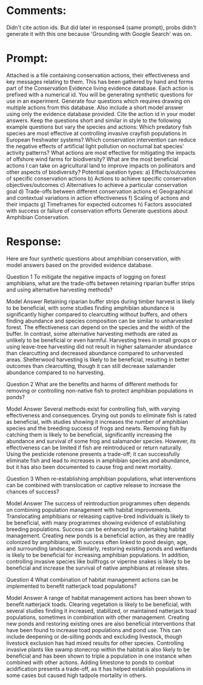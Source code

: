 # Comments: #
Didn't cite action ids. But did later in response4 (same prompt), probs didn't generate it with this one because 'Grounding with Google Search' was on.

# Prompt: #

Attached is a file containing conservation actions, their effectiveness and key messages relating to them. This has been gathered by hand and forms part of the Conservation Evidence living evidence database. Each action is prefixed with a numerical id.
You will be generating synthetic questions for use in an experiment. Generate four questions which requires drawing on multiple actions from this database. Also include a short model answer using only the evidence database provided. Cite the action id in your model answers. Keep the questions short and similar in style to the following example questions but vary the species and actions:
Which predatory fish species are most effective at controlling invasive crayfish populations in European freshwater systems?
Which conservation intervention can reduce the negative effects of artificial light pollution on nocturnal bat species' activity patterns?
What actions are most effective for mitigating the impacts of offshore wind farms for biodiversity?
What are the most beneficial actions I can take on agricultural land to improve impacts on pollinators and other aspects of biodiversity?
Potential question types:
a) Effects/outcomes of specific conservation actions
b) Actions to achieve specific conservation objectives/outcomes
c) Alternatives to achieve a particular conservation goal
d) Trade-offs between different conservation actions
e) Geographical and contextual variations in action effectiveness
f) Scaling of actions and their impacts
g) Timeframes for expected outcomes
h) Factors associated with success or failure of conservation efforts
Generate questions about Amphibian Conservation.




# Response: #

Here are four synthetic questions about amphibian conservation, with model answers based on the provided evidence database.

Question 1
To mitigate the negative impacts of logging on forest amphibians, what are the trade-offs between retaining riparian buffer strips and using alternative harvesting methods?

Model Answer
Retaining riparian buffer strips during timber harvest is likely to be beneficial, with some studies finding amphibian abundance is significantly higher compared to clearcutting without buffers, and others finding abundance and species composition can be similar to unharvested forest. The effectiveness can depend on the species and the width of the buffer. In contrast, some alternative harvesting methods are rated as unlikely to be beneficial or even harmful. Harvesting trees in small groups or using leave-tree harvesting did not result in higher salamander abundance than clearcutting and decreased abundance compared to unharvested areas. Shelterwood harvesting is likely to be beneficial, resulting in better outcomes than clearcutting, though it can still decrease salamander abundance compared to no harvesting.

Question 2
What are the benefits and harms of different methods for removing or controlling non-native fish to protect amphibian populations in ponds?

Model Answer
Several methods exist for controlling fish, with varying effectiveness and consequences. Drying out ponds to eliminate fish is rated as beneficial, with studies showing it increases the number of amphibian species and the breeding success of frogs and newts. Removing fish by catching them is likely to be beneficial, significantly increasing the abundance and survival of some frog and salamander species. However, its effectiveness can be limited if fish are reintroduced or return naturally. Using the pesticide rotenone presents a trade-off; it can successfully eliminate fish and lead to increases in amphibian species and abundance, but it has also been documented to cause frog and newt mortality.

Question 3
When re-establishing amphibian populations, what interventions can be combined with translocation or captive release to increase the chances of success?

Model Answer
The success of reintroduction programmes often depends on combining population management with habitat improvements. Translocating amphibians or releasing captive-bred individuals is likely to be beneficial, with many programmes showing evidence of establishing breeding populations. Success can be enhanced by undertaking habitat management. Creating new ponds is a beneficial action, as they are readily colonized by amphibians, with success often linked to pond design, age, and surrounding landscape. Similarly, restoring existing ponds and wetlands is likely to be beneficial for increasing amphibian populations. In addition, controlling invasive species like bullfrogs or viperine snakes is likely to be beneficial and increase the survival of native amphibians at release sites.

Question 4
What combination of habitat management actions can be implemented to benefit natterjack toad populations?

Model Answer
A range of habitat management actions has been shown to benefit natterjack toads. Clearing vegetation is likely to be beneficial, with several studies finding it increased, stabilized, or maintained natterjack toad populations, sometimes in combination with other management. Creating new ponds and restoring existing ones are also beneficial interventions that have been found to increase toad populations and pond use. This can include deepening or de-silting ponds and excluding livestock, though livestock exclusion has had mixed results for other species. Controlling invasive plants like swamp stonecrop within the habitat is also likely to be beneficial and has been shown to triple a population in one instance when combined with other actions. Adding limestone to ponds to combat acidification presents a trade-off, as it has helped establish populations in some cases but caused high tadpole mortality in others.